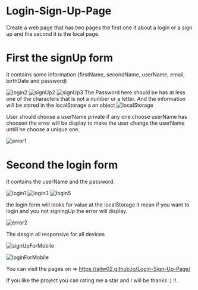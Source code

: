 # Login-Sign-Up-Page
Create a web page that has two pages the first one it about a login or a sign up and the second it is the local page.


# First the signUp form 
It contains some information (firstName, secondName, userName, email, birthDate and password)

![login2](https://github.com/Aliw02/Login-Sign-Up-Page/assets/151720952/e6ab214a-9371-474d-9df8-489bd4ca86e6)
![signUp2](https://github.com/Aliw02/Login-Sign-Up-Page/assets/151720952/aae43f92-4bf1-420a-8538-5ce7c20fc03e)
![signUp3](https://github.com/Aliw02/Login-Sign-Up-Page/assets/151720952/b2d7613e-c781-42ab-a85e-645e798fd008)
The Password here should be has at less one of the characters that is not a number or a letter.
And the information will be stored in the localStorage a an object
![localStorage](https://github.com/Aliw02/Login-Sign-Up-Page/assets/151720952/eae68d2b-6779-4a2e-9a77-027102d063e0)


User should choose a userName private if any one choose userName has choosen the error will be display to make the user change the userName untill he choose a unique one.


![error1](https://github.com/Aliw02/Login-Sign-Up-Page/assets/151720952/fd2889fb-ba0b-4083-b1a1-0ba345a3e333)



# Second the login form
It contains the userName and the password.

![login1](https://github.com/Aliw02/Login-Sign-Up-Page/assets/151720952/888d5236-83c7-4662-b988-38565c21ee12)
![login3](https://github.com/Aliw02/Login-Sign-Up-Page/assets/151720952/1748d07a-775b-42d5-8b01-2fed3e875a01)
![login5](https://github.com/Aliw02/Login-Sign-Up-Page/assets/151720952/c9f74a77-6a39-470b-a1f2-a7bf0619b5c5)


the login form will looks for value at the localStorage it mean if you want to login and you not signingUp the error will display.

![error2](https://github.com/Aliw02/Login-Sign-Up-Page/assets/151720952/acc27e92-3a43-47c8-93d6-a1606e9dfa49)


The desgin all responsive for all devices

![signUpForMobile](https://github.com/Aliw02/Login-Sign-Up-Page/assets/151720952/59d57986-1268-4e31-bb01-fe4408a1efd3)

![loginForMobile](https://github.com/Aliw02/Login-Sign-Up-Page/assets/151720952/c5b10e25-ea92-4023-b1cd-84f79b8be933)


You can visit the pages on => https://aliw02.github.io/Login-Sign-Up-Page/


If you like the project you can rating me a star and I will be thanks :) !!.
